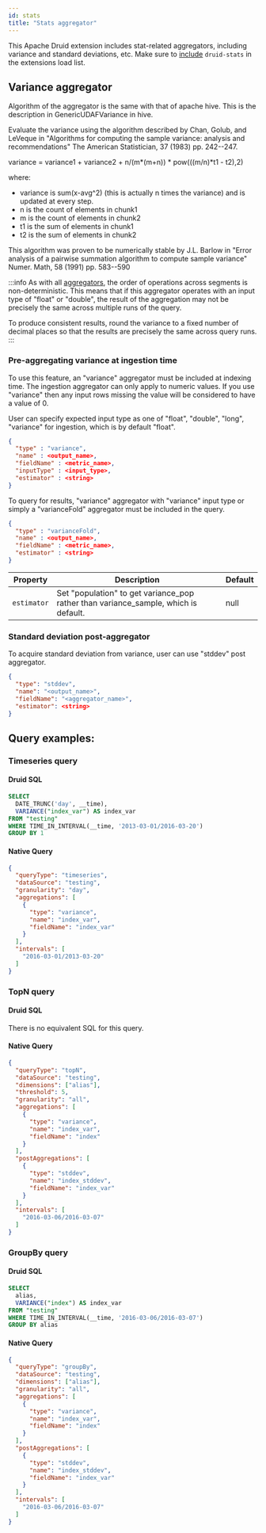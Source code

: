 ```yaml
---
id: stats
title: "Stats aggregator"
---
```


<!--
  ~ Licensed to the Apache Software Foundation (ASF) under one
  ~ or more contributor license agreements.  See the NOTICE file
  ~ distributed with this work for additional information
  ~ regarding copyright ownership.  The ASF licenses this file
  ~ to you under the Apache License, Version 2.0 (the
  ~ "License"); you may not use this file except in compliance
  ~ with the License.  You may obtain a copy of the License at
  ~
  ~   http://www.apache.org/licenses/LICENSE-2.0
  ~
  ~ Unless required by applicable law or agreed to in writing,
  ~ software distributed under the License is distributed on an
  ~ "AS IS" BASIS, WITHOUT WARRANTIES OR CONDITIONS OF ANY
  ~ KIND, either express or implied.  See the License for the
  ~ specific language governing permissions and limitations
  ~ under the License.
  -->


This Apache Druid extension includes stat-related aggregators, including variance and standard deviations, etc. Make sure to [include](../../configuration/extensions.md#loading-extensions) `druid-stats` in the extensions load list.

## Variance aggregator

Algorithm of the aggregator is the same with that of apache hive. This is the description in GenericUDAFVariance in hive.

Evaluate the variance using the algorithm described by Chan, Golub, and LeVeque in
"Algorithms for computing the sample variance: analysis and recommendations"
The American Statistician, 37 (1983) pp. 242--247.

variance = variance1 + variance2 + n/(m*(m+n)) * pow(((m/n)*t1 - t2),2)

where: 
 - variance is sum(x-avg^2) (this is actually n times the variance)
and is updated at every step. 
 - n is the count of elements in chunk1 
 - m is the count of elements in chunk2 
 - t1 is the sum of elements in chunk1
 - t2 is the sum of elements in chunk2

This algorithm was proven to be numerically stable by J.L. Barlow in
"Error analysis of a pairwise summation algorithm to compute sample variance"
Numer. Math, 58 (1991) pp. 583--590

:::info
 As with all [aggregators](../../querying/sql-aggregations.md), the order of operations across segments is
 non-deterministic. This means that if this aggregator operates with an input type of "float" or "double", the result
 of the aggregation may not be precisely the same across multiple runs of the query.

 To produce consistent results, round the variance to a fixed number of decimal places so that the results are
 precisely the same across query runs.
:::

### Pre-aggregating variance at ingestion time

To use this feature, an "variance" aggregator must be included at indexing time.
The ingestion aggregator can only apply to numeric values. If you use "variance"
then any input rows missing the value will be considered to have a value of 0.

User can specify expected input type as one of "float", "double", "long", "variance" for ingestion, which is by default "float".

```json
{
  "type" : "variance",
  "name" : <output_name>,
  "fieldName" : <metric_name>,
  "inputType" : <input_type>,
  "estimator" : <string>
}
```

To query for results, "variance" aggregator with "variance" input type or simply a "varianceFold" aggregator must be included in the query.

```json
{
  "type" : "varianceFold",
  "name" : <output_name>,
  "fieldName" : <metric_name>,
  "estimator" : <string>
}
```

|Property                 |Description                   |Default                           |
|-------------------------|------------------------------|----------------------------------|
|`estimator`|Set "population" to get variance_pop rather than variance_sample, which is default.|null|


### Standard deviation post-aggregator

To acquire standard deviation from variance, user can use "stddev" post aggregator.

```json
{
  "type": "stddev",
  "name": "<output_name>",
  "fieldName": "<aggregator_name>",
  "estimator": <string>
}
```

## Query examples:

### Timeseries query

#### Druid SQL

```SQL
SELECT 
  DATE_TRUNC('day', __time),
  VARIANCE("index_var") AS index_var
FROM "testing"
WHERE TIME_IN_INTERVAL(__time, '2013-03-01/2016-03-20')
GROUP BY 1
```

#### Native Query
```json
{
  "queryType": "timeseries",
  "dataSource": "testing",
  "granularity": "day",
  "aggregations": [
    {
      "type": "variance",
      "name": "index_var",
      "fieldName": "index_var"
    }
  ],
  "intervals": [
    "2016-03-01/2013-03-20"
  ]
}
```

### TopN query

#### Druid SQL

There is no equivalent SQL for this query.

#### Native Query

```json
{
  "queryType": "topN",
  "dataSource": "testing",
  "dimensions": ["alias"],
  "threshold": 5,
  "granularity": "all",
  "aggregations": [
    {
      "type": "variance",
      "name": "index_var",
      "fieldName": "index"
    }
  ],
  "postAggregations": [
    {
      "type": "stddev",
      "name": "index_stddev",
      "fieldName": "index_var"
    }
  ],
  "intervals": [
    "2016-03-06/2016-03-07"
  ]
}
```

### GroupBy query

#### Druid SQL

```SQL
SELECT
  alias,
  VARIANCE("index") AS index_var
FROM "testing"
WHERE TIME_IN_INTERVAL(__time, '2016-03-06/2016-03-07')
GROUP BY alias
```

#### Native Query

```json
{
  "queryType": "groupBy",
  "dataSource": "testing",
  "dimensions": ["alias"],
  "granularity": "all",
  "aggregations": [
    {
      "type": "variance",
      "name": "index_var",
      "fieldName": "index"
    }
  ],
  "postAggregations": [
    {
      "type": "stddev",
      "name": "index_stddev",
      "fieldName": "index_var"
    }
  ],
  "intervals": [
    "2016-03-06/2016-03-07"
  ]
}
```
